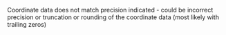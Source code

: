 Coordinate data does not match precision indicated - could be incorrect precision or truncation or rounding of the coordinate data (most likely with trailing zeros)